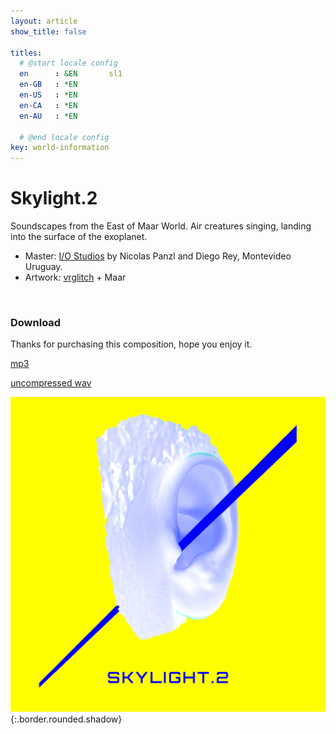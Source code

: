 ```yaml
---
layout: article
show_title: false

titles:
  # @start locale config
  en      : &EN       sl1
  en-GB   : *EN
  en-US   : *EN
  en-CA   : *EN
  en-AU   : *EN

  # @end locale config
key: world-information
---
```


# Skylight.2

Soundscapes from the East of Maar World. Air creatures singing, landing into the surface of the exoplanet. 

- Master: <a href="https://www.facebook.com/IO-Estudios-256499521035781/" rel="I/O Studios" target="_blank">I/O Studios</a>  by Nicolas Panzl and Diego Rey, Montevideo Uruguay.
- Artwork: <a href="http://vrglit.ch/" rel="vrglitch" target="_blank">vrglitch</a> + Maar
 <br>

### Download


Thanks for purchasing this composition, hope you enjoy it. 

<a href="https://www.dropbox.com/s/avos4w7arjnyo8i/02%20Skylight.2.mp3?dl=0" rel="mp3" target="_blank">mp3</a> <br>

<a href="https://www.dropbox.com/s/csxilvusxti7rjg/Skylight.2.wav?dl=0" rel="wav" target="_blank">uncompressed wav</a> <br>

![Image](/img/SL.2.Artboard.png){:.border.rounded.shadow}

